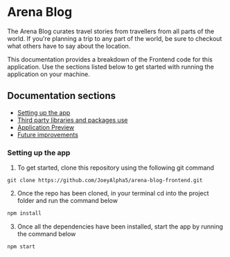 # Arena Blog

The Arena Blog curates travel stories from travellers from all parts of the world. If you're planning a trip to any part of the world, be sure to checkout what others have to say about the location.

This documentation provides a breakdown of the Frontend code for this application. Use the sections listed below to get started with running the application on your machine.

## Documentation sections
- [Setting up the app](#setting-up-the-app)
- [Third party libraries and packages use](#third-party-libraries)
- [Application Preview](#application-preview)
- [Future improvements](#future-improvement)


### Setting up the app

1. To get started, clone this repository using the following git command
```
git clone https://github.com/JoeyAlpha5/arena-blog-frontend.git
```

2. Once the repo has been cloned, in your terminal cd into the project folder and run the command below

```javascript
npm install
```

3. Once all the dependencies have been installed, start the app by running the command below

```javascript
npm start
```